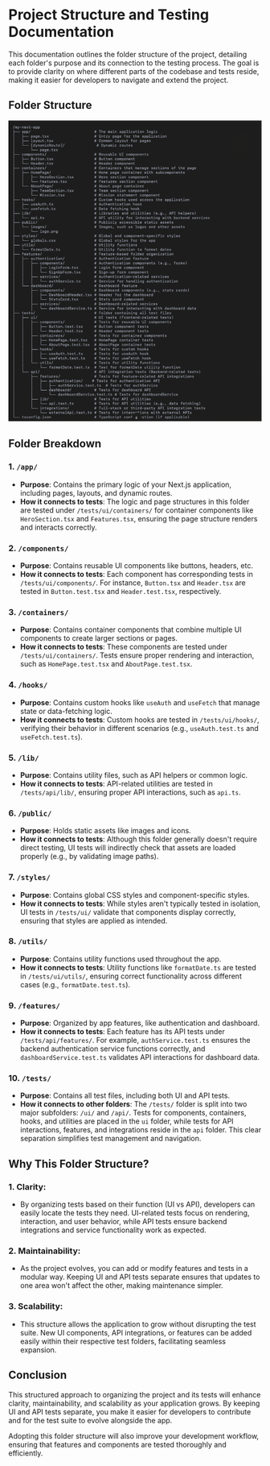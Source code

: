 # Project Structure and Testing Documentation

This documentation outlines the folder structure of the project, detailing each folder's purpose and its connection to the testing process. The goal is to provide clarity on where different parts of the codebase and tests reside, making it easier for developers to navigate and extend the project.

## Folder Structure

![alt text](<Screenshot 2025-01-07 at 00.35.45.png>)

## Folder Breakdown

### 1. `/app/`

- **Purpose**: Contains the primary logic of your Next.js application, including pages, layouts, and dynamic routes.
- **How it connects to tests**: The logic and page structures in this folder are tested under `/tests/ui/containers/` for container components like `HeroSection.tsx` and `Features.tsx`, ensuring the page structure renders and interacts correctly.

### 2. `/components/`

- **Purpose**: Contains reusable UI components like buttons, headers, etc.
- **How it connects to tests**: Each component has corresponding tests in `/tests/ui/components/`. For instance, `Button.tsx` and `Header.tsx` are tested in `Button.test.tsx` and `Header.test.tsx`, respectively.

### 3. `/containers/`

- **Purpose**: Contains container components that combine multiple UI components to create larger sections or pages.
- **How it connects to tests**: These components are tested under `/tests/ui/containers/`. Tests ensure proper rendering and interaction, such as `HomePage.test.tsx` and `AboutPage.test.tsx`.

### 4. `/hooks/`

- **Purpose**: Contains custom hooks like `useAuth` and `useFetch` that manage state or data-fetching logic.
- **How it connects to tests**: Custom hooks are tested in `/tests/ui/hooks/`, verifying their behavior in different scenarios (e.g., `useAuth.test.ts` and `useFetch.test.ts`).

### 5. `/lib/`

- **Purpose**: Contains utility files, such as API helpers or common logic.
- **How it connects to tests**: API-related utilities are tested in `/tests/api/lib/`, ensuring proper API interactions, such as `api.ts`.

### 6. `/public/`

- **Purpose**: Holds static assets like images and icons.
- **How it connects to tests**: Although this folder generally doesn't require direct testing, UI tests will indirectly check that assets are loaded properly (e.g., by validating image paths).

### 7. `/styles/`

- **Purpose**: Contains global CSS styles and component-specific styles.
- **How it connects to tests**: While styles aren't typically tested in isolation, UI tests in `/tests/ui/` validate that components display correctly, ensuring that styles are applied as intended.

### 8. `/utils/`

- **Purpose**: Contains utility functions used throughout the app.
- **How it connects to tests**: Utility functions like `formatDate.ts` are tested in `/tests/ui/utils/`, ensuring correct functionality across different cases (e.g., `formatDate.test.ts`).

### 9. `/features/`

- **Purpose**: Organized by app features, like authentication and dashboard.
- **How it connects to tests**: Each feature has its API tests under `/tests/api/features/`. For example, `authService.test.ts` ensures the backend authentication service functions correctly, and `dashboardService.test.ts` validates API interactions for dashboard data.

### 10. `/tests/`

- **Purpose**: Contains all test files, including both UI and API tests.
- **How it connects to other folders**: The `/tests/` folder is split into two major subfolders: `/ui/` and `/api/`. Tests for components, containers, hooks, and utilities are placed in the `ui` folder, while tests for API interactions, features, and integrations reside in the `api` folder. This clear separation simplifies test management and navigation.

## Why This Folder Structure?

### 1. **Clarity**:

- By organizing tests based on their function (UI vs API), developers can easily locate the tests they need. UI-related tests focus on rendering, interaction, and user behavior, while API tests ensure backend integrations and service functionality work as expected.

### 2. **Maintainability**:

- As the project evolves, you can add or modify features and tests in a modular way. Keeping UI and API tests separate ensures that updates to one area won't affect the other, making maintenance simpler.

### 3. **Scalability**:

- This structure allows the application to grow without disrupting the test suite. New UI components, API integrations, or features can be added easily within their respective test folders, facilitating seamless expansion.

## Conclusion

This structured approach to organizing the project and its tests will enhance clarity, maintainability, and scalability as your application grows. By keeping UI and API tests separate, you make it easier for developers to contribute and for the test suite to evolve alongside the app.

Adopting this folder structure will also improve your development workflow, ensuring that features and components are tested thoroughly and efficiently.
